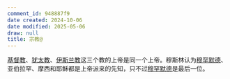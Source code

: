 ```yaml
---
comment_id: 948887f9
date created: 2024-10-06
date modified: 2025-05-06
draw: null
title: 宗教@
---
```

[基督教](基督教.md)、[犹太教](犹太教)、[伊斯兰教](伊斯兰教.md)这三个教的上帝是同一个上帝。穆斯林认为[穆罕默德](穆罕默德.md)、亚伯拉罕、摩西和耶稣都是上帝派来的先知，只不过[穆罕默德](穆罕默德.md)是最后一位。

